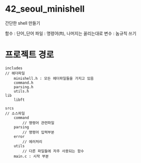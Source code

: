 # 42_seoul_minishell
간단한 shell 만들기

함수    : 단어_단어
파일    : 명령어(ft), 나머지는 꼴리는대로
변수    : 놈규칙 쓰기




# 프로젝트 경로

```
includes
// 헤더파일
    minishell.h : 모든 헤더파일들을 가지고 있음
    command.h
    parsing.h
    utils.h
lib
    libft

srcs
// 소스파일
    command
        // 명령어 관련파일
    parsing
        // 명령어 입력부분
    error
        // 에러처리
    utils
        // 다른 파일들에 자주 사용되는 함수
    main.c : 시작 부분
```
